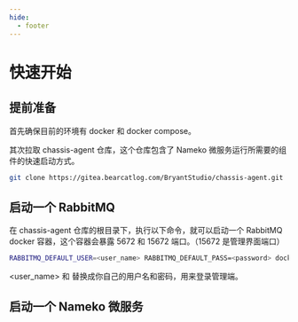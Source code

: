 ```yaml
---
hide:
  - footer
---
```


# 快速开始

## 提前准备

首先确保目前的环境有 docker 和 docker compose。

其次拉取 chassis-agent 仓库，这个仓库包含了 Nameko 微服务运行所需要的组件的快速启动方式。

```bash
git clone https://gitea.bearcatlog.com/BryantStudio/chassis-agent.git
```

## 启动一个 RabbitMQ

在 chassis-agent 仓库的根目录下，执行以下命令，就可以启动一个 RabbitMQ docker 容器，这个容器会暴露 5672 和 15672 端口。（15672 是管理界面端口）

```bash
RABBITMQ_DEFAULT_USER=<user_name> RABBITMQ_DEFAULT_PASS=<password> docker-compose -f docker-compose-rabbitmq.yml up -d --build
```

<user_name> 和 <password> 替换成你自己的用户名和密码，用来登录管理端。

## 启动一个 Nameko 微服务





